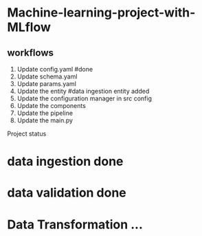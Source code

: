 # Machine-learning-project-with-MLflow


## workflows


1. Update config.yaml #done
2. Update schema.yaml 
3. Update params.yaml
4. Update the entity #data ingestion entity added
5. Update the configuration manager in src config
6. Update the components
7. Update the pipeline
8. Update the main.py 


Project status

# data ingestion done
# data validation done
# Data Transformation ...
